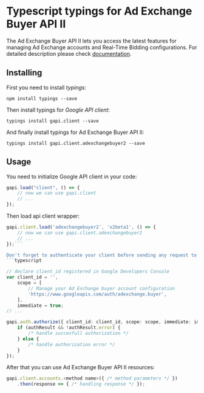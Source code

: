 # Typescript typings for Ad Exchange Buyer API II
The Ad Exchange Buyer API II lets you access the latest features for managing Ad Exchange accounts and Real-Time Bidding configurations.
For detailed description please check [documentation](https://developers.google.com/ad-exchange/buyer-rest/guides/client-access/).

## Installing

First you need to install *typings*:
```
npm install typings --save 
```

Then install typings for *Google API client*:
```
typings install gapi.client --save 
```

And finally install typings for Ad Exchange Buyer API II:
```
typings install gapi.client.adexchangebuyer2 --save 
```

## Usage

You need to initialize Google API client in your code:
```typescript
gapi.load("client", () => { 
    // now we can use gapi.client
    // ... 
});
```

Then load api client wrapper:
```typescript
gapi.client.load('adexchangebuyer2', 'v2beta1', () => {
    // now we can use gapi.client.adexchangebuyer2
    // ... 
});```

Don't forget to authenticate your client before sending any request to resources:
```typescript

// declare client_id registered in Google Developers Console
var client_id = '',
    scope = [     
        // Manage your Ad Exchange buyer account configuration
        'https://www.googleapis.com/auth/adexchange.buyer',
    ],
    immediate = true;
// ...

gapi.auth.authorize({ client_id: client_id, scope: scope, immediate: immediate }, authResult => {
    if (authResult && !authResult.error) {
        /* handle succesfull authorization */
    } else {
        /* handle authorization error */
    }
});            
```

After that you can use Ad Exchange Buyer API II resources:

```typescript
gapi.client.accounts.<method name>({ /* method parameters */ })
    .then(response => { /* handling response */ });
```